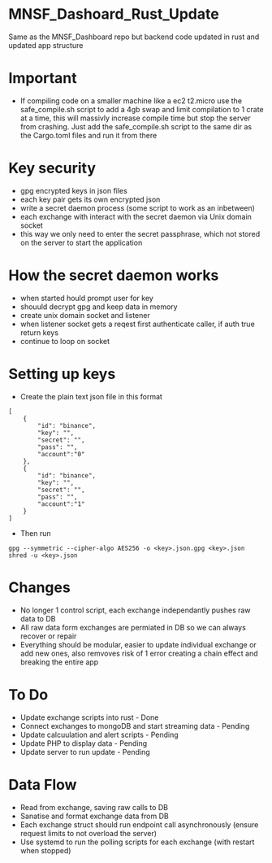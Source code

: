 # MNSF_Dashoard_Rust_Update
Same as the MNSF_Dashboard repo but backend code updated in rust and updated app structure

# Important
- If compiling code on a smaller machine like a ec2 t2.micro use the safe_compile.sh script to add a 4gb swap and limit compilation to 1 crate at a time, this will massivly increase compile time but stop the server from crashing. Just add the safe_compile.sh script to the same dir as the Cargo.toml files and run it from there

# Key security
- gpg encrypted keys in json files
- each key pair gets its own encrypted json
- write a secret daemon process (some script to work as an inbetween)
- each exchange with interact with the secret daemon via Unix domain socket
- this way we only need to enter the secret passphrase, which not stored on the server to start the application

# How the secret daemon works
- when started hould prompt user for key
- shouuld decrypt gpg and keep data in memory
- create unix domain socket and listener
- when listener socket gets a reqest first authenticate caller, if auth true return keys
- continue to loop on socket

# Setting up keys
- Create the plain text json file in this format
```
[
    {
        "id": "binance",
        "key": "",
        "secret": "",
        "pass": "",
        "account":"0"
    },
    {
        "id": "binance",
        "key": "",
        "secret": "",
        "pass": "",
        "account":"1"
    }
]
```
- Then run
```
gpg --symmetric --cipher-algo AES256 -o <key>.json.gpg <key>.json
shred -u <key>.json
```

# Changes
- No longer 1 control script, each exchange independantly pushes raw data to DB
- All raw data form exchanges are permiated in DB so we can always recover or repair
- Everything should be modular, easier to update individual exchange or add new ones, also remvoves risk of 1 error creating a chain effect and breaking the entire app

# To Do
- Update exchange scripts into rust - Done
- Connect exchanges to mongoDB and start streaming data - Pending
- Update calcuulation and alert scripts - Pending
- Update PHP to display data - Pending
- Update server to run update - Pending

# Data Flow
- Read from exchange, saving raw calls to DB
- Sanatise and format exchange data from DB
- Each exchange struct should run endpoint call asynchronously (ensure request limits to not overload the server)
- Use systemd to run the polling scripts for each exchange (with restart when stopped)
